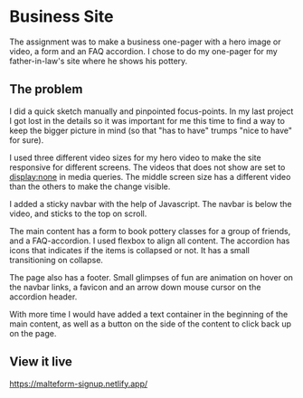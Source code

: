 # Business Site

The assignment was to make a business one-pager with a hero image or video, a form and an FAQ accordion. I chose to do my one-pager for my father-in-law's site where he shows his pottery. 


## The problem

I did a quick sketch manually and pinpointed focus-points. In my last project I got lost in the details so it was important for me this time to find a way to keep the bigger picture in mind (so that "has to have" trumps "nice to have" for sure).

I used three different video sizes for my hero video to make the site responsive for different screens. The videos that does not show are set to <display:none> in media queries. The middle screen size has a different video than the others to make the change visible. 

I added a sticky navbar with the help of Javascript. The navbar is below the video, and sticks to the top on scroll.

The main content has a form to book pottery classes for a group of friends,  and a FAQ-accordion. I used flexbox to align all content. The accordion has icons that indicates if the items is collapsed or not. It has a small transitioning on collapse. 

The page also has a footer. Small glimpses of fun are animation on hover on the navbar links, a favicon and an arrow down mouse cursor on the accordion header. 

With more time I would have added a text container in the beginning of the main content, as well as a button on the side of the content to click back up on the page.

## View it live
https://malteform-signup.netlify.app/
